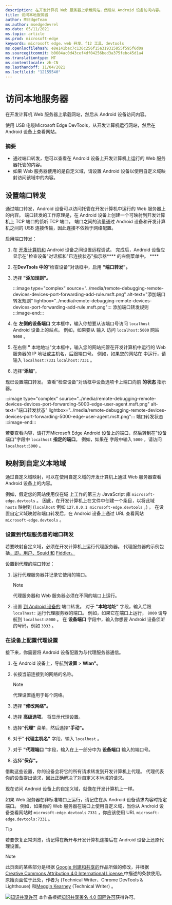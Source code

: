 ```yaml
---
description: 在开发计算机 Web 服务器上承载网站，然后从 Android 设备访问内容。
title: 访问本地服务器
author: MSEdgeTeam
ms.author: msedgedevrel
ms.date: 05/11/2021
ms.topic: article
ms.prod: microsoft-edge
keywords: microsoft edge、web 开发、f12 工具、devtools
ms.openlocfilehash: e8e141bac7c136c256f15a319315855f595f6d0a
ms.sourcegitcommit: b0604ac0d43cef4df04256bed3a375febc45d1a4
ms.translationtype: MT
ms.contentlocale: zh-CN
ms.lasthandoff: 11/04/2021
ms.locfileid: "12155540"
---
```

<!-- Copyright Kayce Basques

   Licensed under the Apache License, Version 2.0 (the "License");
   you may not use this file except in compliance with the License.
   You may obtain a copy of the License at

       https://www.apache.org/licenses/LICENSE-2.0

   Unless required by applicable law or agreed to in writing, software
   distributed under the License is distributed on an "AS IS" BASIS,
   WITHOUT WARRANTIES OR CONDITIONS OF ANY KIND, either express or implied.
   See the License for the specific language governing permissions and
   limitations under the License.  -->
# <a name="access-local-servers"></a>访问本地服务器

在开发计算机 Web 服务器上承载网站，然后从 Android 设备访问内容。

使用 USB 电缆Microsoft Edge DevTools，从开发计算机运行网站，然后在 Android 设备上查看网站。

### <a name="summary"></a>摘要

*   通过端口转发，您可以查看在 Android 设备上开发计算机上运行的 Web 服务器托管的内容。
*   如果 Web 服务器使用的是自定义域，请设置 Android 设备以使用自定义域映射访问该域中的内容。


<!-- ====================================================================== -->
## <a name="set-up-port-forwarding"></a>设置端口转发

通过端口转发，Android 设备可以访问托管在开发计算机中运行的 Web 服务器上的内容。  端口转发的工作原理是，在 Android 设备上创建一个可映射到开发计算机上 TCP 端口的侦听 TCP 端口。  端口之间的流量通过 Android 设备和开发计算机之间的 USB 连接传输，因此连接不依赖于网络配置。

启用端口转发：

1.  在 [开发计算机和](./index.md) Android 设备之间设置远程调试。  完成后，Android 设备应显示在"检查设备"对话框和"已连接状态"指示器**** 的左侧菜单中。 ****
1.  在**DevTools 中的**"检查设备"对话框中，启用 **"端口转发"。**
1.  选择 **"添加规则"。**

    :::image type="complex" source="../media/remote-debugging-remote-devices-devices-port-forwarding-add-rule.msft.png" alt-text="添加端口转发规则" lightbox="../media/remote-debugging-remote-devices-devices-port-forwarding-add-rule.msft.png":::
       添加端口转发规则
    :::image-end:::

1.  在 **左侧的设备端口** 文本框中，输入你想要从该端口号访问 `localhost` Android 设备上的站点。  例如，如果要从 输入 访问 `localhost:5000` 网站 `5000` 。
1.  在右侧 **"** 本地地址"文本框中，输入您的网站托管在开发计算机中运行的 Web 服务器的 IP 地址或主机名，后跟端口号。  例如，如果您的网站在 中运行，请输入 `localhost:7331` `localhost:7331` 。
1.  选择“**添加**”。

现已设置端口转发。  查看"检查设备"对话框中设备选项卡上端口向前 **的状态** 指示器。

:::image type="complex" source="../media/remote-debugging-remote-devices-devices-port-forwarding-5000-edge-user-agent.msft.png" alt-text="端口转发状态" lightbox="../media/remote-debugging-remote-devices-devices-port-forwarding-5000-edge-user-agent.msft.png":::
   端口转发状态
:::image-end:::

若要查看内容，请打开Microsoft Edge Android 设备上的端口，然后转到在"设备端口"字段中 `localhost` **指定的端口**。  例如，如果在 字段中输入 `5000` ，请访问 `localhost:5000` 。


<!-- ====================================================================== -->
## <a name="map-to-custom-local-domains"></a>映射到自定义本地域

通过自定义域映射，可以在使用自定义域的开发计算机上通过 Web 服务器查看 Android 设备上的内容。

例如，假定您的网站使用仅在域 上工作的第三方 JavaScript 库 `microsoft-edge.devtools` 。  因此，在开发计算机上在文件中创建一个条目，以将此域 `hosts` 映射到 (`localhost` 例如 `127.0.0.1 microsoft-edge.devtools` ，) 。  在设置自定义域映射和端口转发后，在 Android 设备上通过 URL 查看网站 `microsoft-edge.devtools` 。

### <a name="set-up-port-forwarding-to-proxy-server"></a>设置到代理服务器的端口转发

若要映射自定义域，必须在开发计算机上运行代理服务器。  代理服务器的示例包括[，即，用户](https://www.charlesproxy.com)[、Squid 和](https://wiki.squid-cache.org) [Fiddler。](https://www.telerik.com/fiddler)

设置到代理的端口转发：

1.  运行代理服务器并记录它使用的端口。

    > [!NOTE]
    > 代理服务器和 Web 服务器必须在不同的端口上运行。

1.  设置 [到 Android 设备的](#set-up-port-forwarding) 端口转发。  对于 **"本地地址"** 字段，输入后跟 `localhost:` 运行代理服务器的端口。  例如，如果它在端口上运行， `8000` 请导航到 `localhost:8000` 。  在 **设备端口** 字段中，输入你想要 Android 设备侦听的号码，例如 `3333` 。

### <a name="configure-proxy-settings-on-your-device"></a>在设备上配置代理设置

接下来，你需要将 Android 设备配置为与代理服务器通信。

1.  在 Android 设备上，导航到**设置**  >  **Wlan"。**
1.  长按当前连接到的网络的名称。

    > [!NOTE]
    > 代理设置适用于每个网络。

1.  选择 **"修改网络"。**
1.  选择 **高级选项**。  将显示代理设置。
1.  选择"**代理"** 菜单，然后选择"**手动"。**
1.  对于" **代理主机名"** 字段，输入 `localhost` 。
1.  对于 **"代理端口** "字段，输入在上一部分中为 **设备端口** 输入的端口号。
1.  选择"**保存"。**

借助这些设置，你的设备会将它的所有请求转发到开发计算机上代理。  代理代表你的设备提出请求，因此正确解决了对自定义本地域的请求。

现在访问 Android 设备上的自定义域，就像在开发计算机上一样。

如果 Web 服务器在非标准端口上运行，请记住在从 Android 设备请求内容时指定端口。  例如，如果你的 Web 服务器在端口上使用自定义域，当你从 Android 设备查看网站时 `microsoft-edge.devtools` `7331` ，你应该使用 URL `microsoft-edge.devtools:7331` 。

> [!TIP]
> 若要恢复正常浏览，请记得在断开与开发计算机连接后在 Android 设备上还原代理设置。


<!-- ====================================================================== -->
> [!NOTE]
> 此页面的某些部分是根据 [Google 创建和共享的](https://developers.google.com/terms/site-policies)作品所做的修改，并根据[ Creative Commons Attribution 4.0 International License ](https://creativecommons.org/licenses/by/4.0)中描述的条款使用。
> 原始页面位于此处，[](https://developers.google.com/web/tools/chrome-devtools/remote-debugging/local-server)作者为 (Technical Writer、Chrome DevTools \& Lighthouse) 和[Meggin Kearney](https://developers.google.com/web/resources/contributors#meggin-kearney) (Technical Writer) 。 [](https://developers.google.com/web/resources/contributors#kayce-basques)

[![知识共享许可](https://i.creativecommons.org/l/by/4.0/88x31.png)](https://creativecommons.org/licenses/by/4.0) 本作品根据[知识共享署名 4.0 国际许可](https://creativecommons.org/licenses/by/4.0)获得许可。
